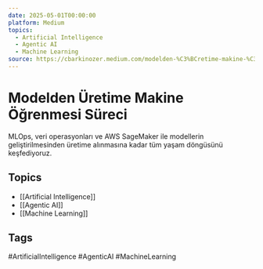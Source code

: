 ```yaml
---
date: 2025-05-01T00:00:00
platform: Medium
topics:
  - Artificial Intelligence
  - Agentic AI
  - Machine Learning
source: https://cbarkinozer.medium.com/modelden-%C3%BCretime-makine-%C3%B6%C4%9Frenmesi-s%C3%BCreci-947c28d525d8
---
```

# Modelden Üretime Makine Öğrenmesi Süreci

MLOps, veri operasyonları ve AWS SageMaker ile modellerin geliştirilmesinden üretime alınmasına kadar tüm yaşam döngüsünü keşfediyoruz.

## Topics
- [[Artificial Intelligence]]
- [[Agentic AI]]
- [[Machine Learning]]

## Tags
#ArtificialIntelligence #AgenticAI #MachineLearning